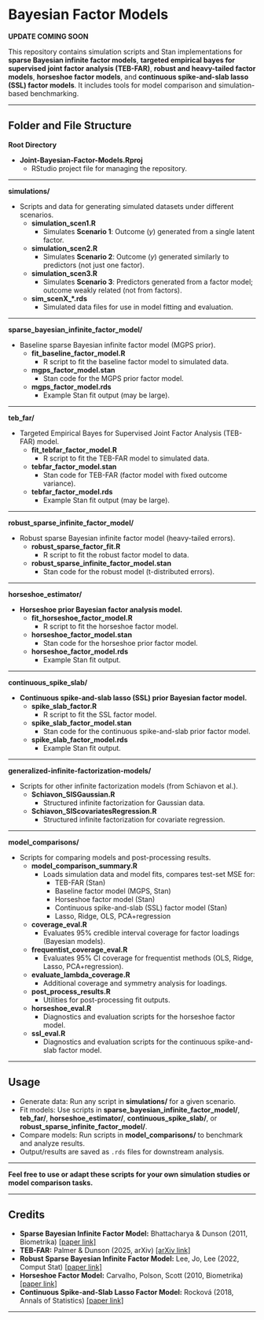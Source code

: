 # Bayesian Factor Models

**UPDATE COMING SOON**

This repository contains simulation scripts and Stan implementations for **sparse Bayesian infinite factor models**, **targeted empirical bayes for supervised joint factor analysis (TEB-FAR)**, **robust and heavy-tailed factor models**, **horseshoe factor models**, and **continuous spike-and-slab lasso (SSL) factor models**. It includes tools for model comparison and simulation-based benchmarking.

---

## Folder and File Structure

**Root Directory**

- **Joint-Bayesian-Factor-Models.Rproj**
  - RStudio project file for managing the repository.

---

**simulations/**

- Scripts and data for generating simulated datasets under different scenarios.
    - **simulation_scen1.R**
      - Simulates **Scenario 1**: Outcome (*y*) generated from a single latent factor.
    - **simulation_scen2.R**
      - Simulates **Scenario 2**: Outcome (*y*) generated similarly to predictors (not just one factor).
    - **simulation_scen3.R**
      - Simulates **Scenario 3**: Predictors generated from a factor model; outcome weakly related (not from factors).
    - **sim_scenX_*.rds**
      - Simulated data files for use in model fitting and evaluation.

---

**sparse_bayesian_infinite_factor_model/**

- Baseline sparse Bayesian infinite factor model (MGPS prior).
    - **fit_baseline_factor_model.R**
      - R script to fit the baseline factor model to simulated data.
    - **mgps_factor_model.stan**
      - Stan code for the MGPS prior factor model.
    - **mgps_factor_model.rds**
      - Example Stan fit output (may be large).

---

**teb_far/**

- Targeted Empirical Bayes for Supervised Joint Factor Analysis (TEB-FAR) model.
    - **fit_tebfar_factor_model.R**
      - R script to fit the TEB-FAR model to simulated data.
    - **tebfar_factor_model.stan**
      - Stan code for TEB-FAR (factor model with fixed outcome variance).
    - **tebfar_factor_model.rds**
      - Example Stan fit output (may be large).

---

**robust_sparse_infinite_factor_model/**

- Robust sparse Bayesian infinite factor model (heavy-tailed errors).
    - **robust_sparse_factor_fit.R**
      - R script to fit the robust factor model to data.
    - **robust_sparse_infinite_factor_model.stan**
      - Stan code for the robust model (t-distributed errors).

---

**horseshoe_estimator/**

- **Horseshoe prior Bayesian factor analysis model.**
    - **fit_horseshoe_factor_model.R**
      - R script to fit the horseshoe factor model.
    - **horseshoe_factor_model.stan**
      - Stan code for the horseshoe prior factor model.
    - **horseshoe_factor_model.rds**
      - Example Stan fit output.

---

**continuous_spike_slab/**

- **Continuous spike-and-slab lasso (SSL) prior Bayesian factor model.**
    - **spike_slab_factor.R**
      - R script to fit the SSL factor model.
    - **spike_slab_factor_model.stan**
      - Stan code for the continuous spike-and-slab prior factor model.
    - **spike_slab_factor_model.rds**
      - Example Stan fit output.

---

**generalized-infinite-factorization-models/**

- Scripts for other infinite factorization models (from Schiavon et al.).
    - **Schiavon_SISGaussian.R**
      - Structured infinite factorization for Gaussian data.
    - **Schiavon_SIScovariatesRegression.R**
      - Structured infinite factorization for covariate regression.

---

**model_comparisons/**

- Scripts for comparing models and post-processing results.
    - **model_comparison_summary.R**
      - Loads simulation data and model fits, compares test-set MSE for:
        - TEB-FAR (Stan)
        - Baseline factor model (MGPS, Stan)
        - Horseshoe factor model (Stan)
        - Continuous spike-and-slab (SSL) factor model (Stan)
        - Lasso, Ridge, OLS, PCA+regression
    - **coverage_eval.R**
      - Evaluates 95% credible interval coverage for factor loadings (Bayesian models).
    - **frequentist_coverage_eval.R**
      - Evaluates 95% CI coverage for frequentist methods (OLS, Ridge, Lasso, PCA+regression).
    - **evaluate_lambda_coverage.R**
      - Additional coverage and symmetry analysis for loadings.
    - **post_process_results.R**
      - Utilities for post-processing fit outputs.
    - **horseshoe_eval.R**
      - Diagnostics and evaluation scripts for the horseshoe factor model.
    - **ssl_eval.R**
      - Diagnostics and evaluation scripts for the continuous spike-and-slab factor model.

---

## Usage

- Generate data: Run any script in **simulations/** for a given scenario.
- Fit models: Use scripts in **sparse_bayesian_infinite_factor_model/**, **teb_far/**, **horseshoe_estimator/**, **continuous_spike_slab/**, or **robust_sparse_infinite_factor_model/**.
- Compare models: Run scripts in **model_comparisons/** to benchmark and analyze results.
- Output/results are saved as `.rds` files for downstream analysis.

---

**Feel free to use or adapt these scripts for your own simulation studies or model comparison tasks.**

---

## Credits

- **Sparse Bayesian Infinite Factor Model:** Bhattacharya & Dunson (2011, Biometrika) [[paper link]](https://academic.oup.com/biomet/article/98/2/291/1745561)
- **TEB-FAR:** Palmer & Dunson (2025, arXiv) [[arXiv link]](https://arxiv.org/abs/2505.11351)
- **Robust Sparse Bayesian Infinite Factor Model:** Lee, Jo, Lee (2022, Comput Stat) [[paper link]](https://link.springer.com/article/10.1007/s00180-022-01208-5)
- **Horseshoe Factor Model:** Carvalho, Polson, Scott (2010, Biometrika) [[paper link]](https://www.jstor.org/stable/25734098)
- **Continuous Spike-and-Slab Lasso Factor Model:** Rocková (2018, Annals of Statistics) [[paper link]](https://projecteuclid.org/journals/annals-of-statistics/volume-46/issue-1/Bayesian-estimation-of-sparse-signals-with-a-continuous-spike-and/10.1214/17-AOS1554.full)

---
